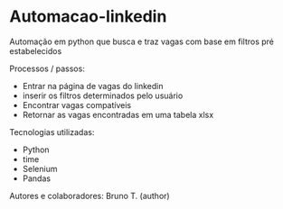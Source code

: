 # Automacao-linkedin
 Automação em python que busca e traz vagas com base em filtros pré estabelecidos

Processos / passos:

- Entrar na página de vagas do linkedin
- inserir os filtros determinados pelo usuário
- Encontrar vagas compatíveis
- Retornar as vagas encontradas em uma tabela xlsx


Tecnologias utilizadas:
- Python
- time
- Selenium
- Pandas

Autores e colaboradores:
Bruno T. (author)